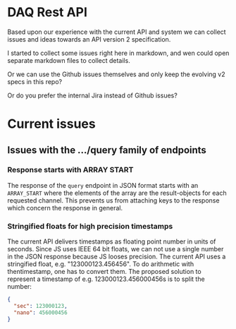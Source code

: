 # DAQ Rest API

Based upon our experience with the current API and system we can collect issues
and ideas towards an API version 2 specification.

I started to collect some issues right here in markdown, and wen could open
separate markdown files to collect details.

Or we can use the Github issues themselves and only keep the evolving v2 specs
in this repo?

Or do you prefer the internal Jira instead of Github issues?


# Current issues

## Issues with the .../query family of endpoints

### Response starts with ARRAY START

The response of the `query` endpoint in JSON format starts with an `ARRAY_START`
where the elements of the array are the result-objects for each requested channel.
This prevents us from attaching keys to the response which concern the response
in general.

### Stringified floats for high precision timestamps

The current API delivers timestamps as floating point number in units
of seconds. Since JS uses IEEE 64 bit floats, we can not use a single number
in the JSON response because JS looses precision. The current API uses a
stringified float, e.g. "123000123.456456". To do arithmetic with thentimestamp,
one has to convert them.
The proposed solution to represent a timestamp of e.g. 123000123.456000456s
is to split the number:

```json
{
  "sec": 123000123,
  "nano": 456000456
}
```
